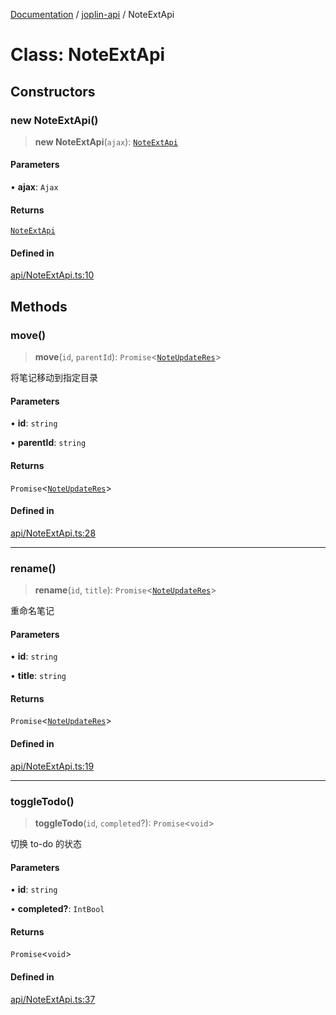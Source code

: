 [Documentation](../../packages.md) / [joplin-api](../index.md) / NoteExtApi

# Class: NoteExtApi

## Constructors

### new NoteExtApi()

> **new NoteExtApi**(`ajax`): [`NoteExtApi`](NoteExtApi.md)

#### Parameters

• **ajax**: `Ajax`

#### Returns

[`NoteExtApi`](NoteExtApi.md)

#### Defined in

[api/NoteExtApi.ts:10](https://github.com/rxliuli/joplin-utils/blob/a3a4c55f9104da0aa8b36da1259d082b810b3d68/packages/joplin-api/src/api/NoteExtApi.ts#L10)

## Methods

### move()

> **move**(`id`, `parentId`): `Promise`\<[`NoteUpdateRes`](../type-aliases/NoteUpdateRes.md)\>

将笔记移动到指定目录

#### Parameters

• **id**: `string`

• **parentId**: `string`

#### Returns

`Promise`\<[`NoteUpdateRes`](../type-aliases/NoteUpdateRes.md)\>

#### Defined in

[api/NoteExtApi.ts:28](https://github.com/rxliuli/joplin-utils/blob/a3a4c55f9104da0aa8b36da1259d082b810b3d68/packages/joplin-api/src/api/NoteExtApi.ts#L28)

---

### rename()

> **rename**(`id`, `title`): `Promise`\<[`NoteUpdateRes`](../type-aliases/NoteUpdateRes.md)\>

重命名笔记

#### Parameters

• **id**: `string`

• **title**: `string`

#### Returns

`Promise`\<[`NoteUpdateRes`](../type-aliases/NoteUpdateRes.md)\>

#### Defined in

[api/NoteExtApi.ts:19](https://github.com/rxliuli/joplin-utils/blob/a3a4c55f9104da0aa8b36da1259d082b810b3d68/packages/joplin-api/src/api/NoteExtApi.ts#L19)

---

### toggleTodo()

> **toggleTodo**(`id`, `completed`?): `Promise`\<`void`\>

切换 to-do 的状态

#### Parameters

• **id**: `string`

• **completed?**: `IntBool`

#### Returns

`Promise`\<`void`\>

#### Defined in

[api/NoteExtApi.ts:37](https://github.com/rxliuli/joplin-utils/blob/a3a4c55f9104da0aa8b36da1259d082b810b3d68/packages/joplin-api/src/api/NoteExtApi.ts#L37)
